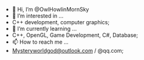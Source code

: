 - 👋 Hi, I’m @OwlHowlinMornSky
- 👀 I’m interested in ...
-   C++ development, computer graphics;
- 🌱 I’m currently learning ...
-   C++, OpenGL, Game Development, C#, Database;
- 📫 How to reach me ...
-   Mysteryworldgod@outlook.com / @qq.com;

<!---
OwlHowlinMornSky/OwlHowlinMornSky is a ✨ special ✨ repository because its `README.md` (this file) appears on your GitHub profile.
You can click the Preview link to take a look at your changes.
--->

